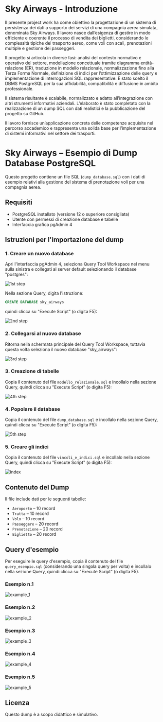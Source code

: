 # Sky Airways - Introduzione

Il presente project work ha come obiettivo la progettazione di un sistema di persistenza dei dati a supporto dei servizi di una compagnia aerea simulata, denominata Sky Airways. Il lavoro nasce dall’esigenza di gestire in modo efficiente e coerente il processo di vendita dei biglietti, considerando le complessità tipiche del trasporto aereo, come voli con scali, prenotazioni multiple e gestione dei passeggeri.

Il progetto si articola in diverse fasi: analisi del contesto normativo e operativo del settore, modellazione concettuale tramite diagramma entità-relazione (ER), traduzione in modello relazionale, normalizzazione fino alla Terza Forma Normale, definizione di indici per l’ottimizzazione delle query e implementazione di interrogazioni SQL rappresentative. È stato scelto il DBMS PostgreSQL per la sua affidabilità, compatibilità e diffusione in ambito professionale.

Il sistema risultante è scalabile, normalizzato e adatto all’integrazione con altri strumenti informativi aziendali. L’elaborato è stato completato con la realizzazione di un dump SQL con dati realistici e la pubblicazione del progetto su GitHub.

Il lavoro fornisce un’applicazione concreta delle competenze acquisite nel percorso accademico e rappresenta una solida base per l’implementazione di sistemi informativi nel settore dei trasporti.

# Sky Airways – Esempio di Dump Database PostgreSQL

Questo progetto contiene un file SQL (`dump_database.sql`) con i dati di esempio relativi alla gestione del sistema di prenotazione voli per una compagnia aerea.

## Requisiti

- PostgreSQL installato (versione 12 o superiore consigliata)
- Utente con permessi di creazione database e tabelle
- Interfaccia grafica pgAdmin 4

## Istruzioni per l'importazione del dump

### 1. Creare un nuovo database

Apri l'interfaccia pgAdmin 4, seleziona Query Tool Workspace nel menu sulla sinistra e collegati al server default selezionando il database "postgres":

![1st step](https://github.com/user-attachments/assets/83178586-9b7e-42fd-87e9-5564082697a0)

Nella sezione Query, digita l'istruzione:

```sql
CREATE DATABASE sky_airways
```

quindi clicca su "Execute Script" (o digita F5):

![2nd step](https://github.com/user-attachments/assets/6ac3cb3a-8d8f-4e09-b749-ecd875031f3d)


### 2. Collegarsi al nuovo database

Ritorna nella schermata principale del Query Tool Workspace, tuttavia questa volta seleziona il nuovo database "sky_airways":

![3rd step](https://github.com/user-attachments/assets/2e0986c4-e774-4b5f-81ce-199b808e2e1d)


### 3. Creazione di tabelle

Copia il contenuto del file `modello_relazionale.sql` e incollalo nella sezione Query, quindi clicca su "Execute Script" (o digita F5):

![4th step](https://github.com/user-attachments/assets/2868f419-fd96-4f2d-a21c-be41b5bc25bd)


### 4. Popolare il database

Copia il contenuto del file `dump_database.sql` e incollalo nella sezione Query, quindi clicca su "Execute Script" (o digita F5):

![5th step](https://github.com/user-attachments/assets/70d95dea-8ca7-46f2-adf2-2172a845ad65)


### 5. Creare gli indici

Copia il contenuto del file `vincoli_e_indici.sql` e incollalo nella sezione Query, quindi clicca su "Execute Script" (o digita F5):

![index](https://github.com/user-attachments/assets/a4779d3d-e00c-4f22-b169-e036a3b20c0b)


## Contenuto del Dump

Il file include dati per le seguenti tabelle:

- `Aeroporto` – 10 record
- `Tratta` – 10 record
- `Volo` – 10 record
- `Passeggero` – 20 record
- `Prenotazione` – 20 record
- `Biglietto` – 20 record


## Query d'esempio

Per eseguire le query d'esempio, copia il contenuto del file `query_esempio.sql` (considerando una singola query per volta) e incollalo nella sezione Query, quindi clicca su "Execute Script" (o digita F5).

### Esempio n.1

![example_1](https://github.com/user-attachments/assets/ce2912e9-5b44-48a3-9ec0-1bc1501fc3b6)


### Esempio n.2

![example_2](https://github.com/user-attachments/assets/c343ece4-bf7e-4ff5-b023-cbd1af862381)


### Esempio n.3

![example_3](https://github.com/user-attachments/assets/6aeeae06-03e4-4a01-8152-ca6be49ec2ed)


### Esempio n.4

![example_4](https://github.com/user-attachments/assets/7e964a30-d714-4c43-b087-99f57dafe61a)


### Esempio n.5

![example_5](https://github.com/user-attachments/assets/3b5913d3-70cf-4314-9059-b6b217df9b90)


## Licenza

Questo dump è a scopo didattico e simulativo.

